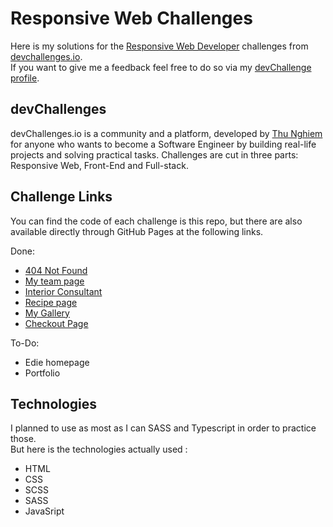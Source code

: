 # Responsive Web Challenges

Here is my solutions for the [Responsive Web Developer](https://devchallenges.io/paths/responsive-web-developer) challenges from [devchallenges.io](https://devchallenges.io/).  
If you want to give me a feedback feel free to do so via my [devChallenge profile](https://devchallenges.io/portfolio/yPerrot).


## devChallenges

devChallenges.io is a community and a platform, developed by [Thu Nghiem](https://twitter.com/thunghiemdinh) for anyone who wants to become a Software Engineer by building real-life projects and solving practical tasks. Challenges are cut in three parts: Responsive Web, Front-End and Full-stack. 

## Challenge Links

You can find the code of each challenge is this repo, but there are also available directly through GitHub Pages at the following links.

Done:
 - [404 Not Found](https://yperrot.github.io/Solution_Responsive_devChallenges/404-not-found/)
 - [My team page](https://yperrot.github.io/Solution_Responsive_devChallenges/my-team-page/)
 - [Interior Consultant](https://yperrot.github.io/Solution_Responsive_devChallenges/interior-consultant/)
 - [Recipe page](https://yperrot.github.io/Solution_Responsive_devChallenges/recipe-page/)
 - [My Gallery](https://yperrot.github.io/Solution_Responsive_devChallenges/my-gallery/)
 - [Checkout Page](https://yperrot.github.io/Solution_Responsive_devChallenges/checkout-page/)

To-Do:
 - Edie homepage
 - Portfolio

## Technologies 

I planned to use as most as I can SASS and Typescript in order to practice those.  
But here is the technologies actually used : 
 - HTML
 - CSS
 - SCSS
 - SASS
 - JavaSript
